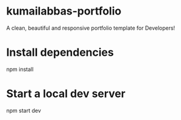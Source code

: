 # kumailabbas-portfolio
A clean, beautiful and responsive portfolio template for Developers!
# Install dependencies
npm install

# Start a local dev server
npm start dev
